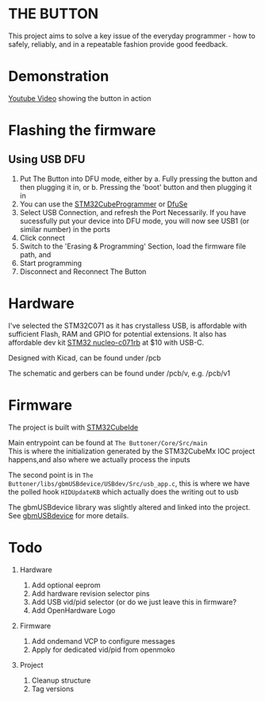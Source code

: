 # THE BUTTON

This project aims to solve a key issue of the everyday programmer - how to safely, reliably, and in a repeatable fashion provide good feedback.

# Demonstration

[Youtube Video](https://www.youtube.com/shorts/mlwx9P0IeXQ) showing the button in action

# Flashing the firmware
## Using USB DFU

1. Put The Button into DFU mode, either by
	a. Fully pressing the button and then plugging it in, or
	b. Pressing the 'boot' button and then plugging it in
2. You can use the [STM32CubeProgrammer](https://www.st.com/en/development-tools/stm32cubeprog.html) or [DfuSe](https://www.st.com/en/development-tools/stsw-stm32080.html)
3. Select USB Connection, and refresh the Port Necessarily. If you have sucessfully put your device into DFU mode, you will now see USB1 (or similar number) in the ports
4. Click connect
5. Switch to the 'Erasing & Programming' Section, load the firmware file path, and
6. Start programming
7. Disconnect and Reconnect The Button 

# Hardware

I've selected the STM32C071 as it has crystalless USB, is affordable with sufficient Flash, RAM and GPIO for potential extensions. It also has affordable dev kit [STM32 nucleo-c071rb](https://www.st.com/en/evaluation-tools/nucleo-c071rb.html) at $10 with USB-C.

Designed with Kicad, can be found under /pcb

The schematic and gerbers can be found under /pcb/v<version>, e.g. /pcb/v1

# Firmware

The project is built with [STM32CubeIde](https://www.st.com/en/development-tools/stsw-stm32080.html)

Main entrypoint can be found at `The Buttoner/Core/Src/main` \
This is where the initialization generated by the STM32CubeMx IOC project happens,and also where we actually process the inputs

The second point is in `The Buttoner/libs/gbmUSBdevice/USBdev/Src/usb_app.c`, this is where we have the polled hook `HIDUpdateKB` which actually does the writing out to usb 

The gbmUSBdevice library was slightly altered and linked into the project. See [gbmUSBdevice](https://github.com/gbm-ii/gbmUSBdevice) for more details.

# Todo

1. Hardware
	1. Add optional eeprom
	1. Add hardware revision selector pins
	1. Add USB vid/pid selector (or do we just leave this in firmware?
	1. Add OpenHardware Logo 

1. Firmware
	1. Add ondemand VCP to configure messages
	1. Apply for dedicated vid/pid from openmoko

1. Project
	1. Cleanup structure 
	1. Tag versions
